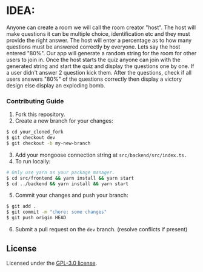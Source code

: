 # IDEA:
Anyone can create a room we will call the room creator "host". The host will make questions it can be multiple choice, identification etc and they must provide the right answer. The host will enter a percentage as to how many questions must be answered correctly by everyone. Lets say the host entered "80%". Our app will generate a random string for the room for other users to join in. Once the host starts the quiz anyone can join with the generated string and start the quiz and display the questions one by one. If a user didn't answer 2 question kick them. After the questions, check if all users answers "80%" of the questions correctly then display a victory design else display an exploding bomb.

### Contributing Guide

1. Fork this repository.
2. Create a new branch for your changes:

```sh
$ cd your_cloned_fork
$ git checkout dev
$ git checkout -b my-new-branch
```

3. Add your mongoose connection string at `src/backend/src/index.ts.`
4. To run locally:

```sh
# Only use yarn as your package manager.
$ cd src/frontend && yarn install && yarn start
$ cd ../backend && yarn install && yarn start
```

5. Commit your changes and push your branch:

```sh
$ git add .
$ git commit -m "chore: some changes"
$ git push origin HEAD
```

6. Submit a pull request on the `dev` branch. (resolve conflicts if present)

## License

Licensed under the [GPL-3.0 license](https://github.com/yle11777/quizbomb/blob/main/LICENSE).
